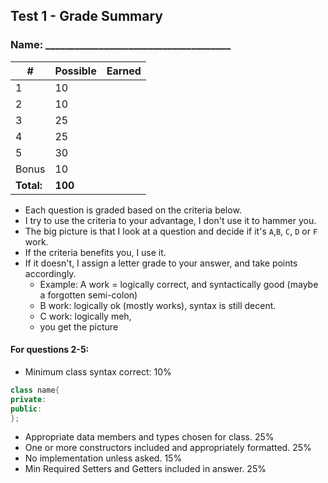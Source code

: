 
## Test 1 - Grade Summary

### Name: ______________________________________


| # | Possible   | Earned  |
|-----|--------|-----------|
| 1   | 10     |           |
| 2   | 10     |           |
| 3   | 25     |           |
| 4   | 25     |           |
| 5   | 30     |           |
| Bonus   | 10     |           |
| **Total:**    | **100** |           |

- Each question is graded based on the criteria below.
- I try to use the criteria to your advantage, I don't use it to hammer you. 
- The big picture is that I look at a question and decide if it's `A`,`B`, `C`, `D` or `F` work.
- If the criteria benefits you, I use it.
- If it doesn't, I assign a letter grade to your answer, and take points accordingly. 
    - Example: A work = logically correct, and syntactically good (maybe a forgotten semi-colon)
    - B work: logically ok (mostly works), syntax is still decent.
    - C work: logically meh, 
    - you get the picture

#### For questions 2-5:
- Minimum class syntax correct: 10%
```cpp
class name{
private:
public:
};
```
- Appropriate data members and types chosen for class.  25%
- One or more constructors included and appropriately formatted. 25%
- No implementation unless asked. 15%
- Min Required Setters and Getters included in answer. 25%

